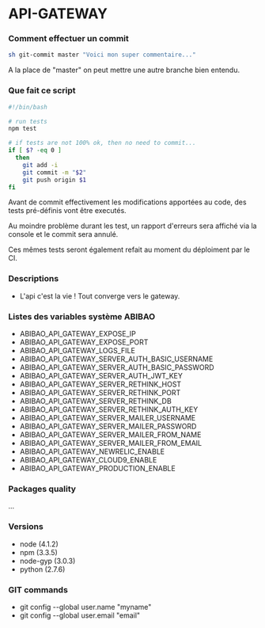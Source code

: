 # API-GATEWAY

### Comment effectuer un commit

```bash
sh git-commit master "Voici mon super commentaire..."
```

A la place de "master" on peut mettre une autre branche bien entendu.

### Que fait ce script

```bash
#!/bin/bash

# run tests
npm test

# if tests are not 100% ok, then no need to commit...
if [ $? -eq 0 ]
  then
    git add -i
    git commit -m "$2"
    git push origin $1
fi
```

Avant de commit effectivement les modifications apportées au code, des tests pré-définis vont être executés.

Au moindre problème durant les test, un rapport d'erreurs sera affiché via la console et le commit sera annulé.

Ces mêmes tests seront également refait au moment du déploiment par le CI.

### Descriptions

- L'api c'est la vie ! Tout converge vers le gateway.
 
### Listes des variables système ABIBAO

- ABIBAO_API_GATEWAY_EXPOSE_IP
- ABIBAO_API_GATEWAY_EXPOSE_PORT
- ABIBAO_API_GATEWAY_LOGS_FILE
- ABIBAO_API_GATEWAY_SERVER_AUTH_BASIC_USERNAME
- ABIBAO_API_GATEWAY_SERVER_AUTH_BASIC_PASSWORD
- ABIBAO_API_GATEWAY_SERVER_AUTH_JWT_KEY
- ABIBAO_API_GATEWAY_SERVER_RETHINK_HOST
- ABIBAO_API_GATEWAY_SERVER_RETHINK_PORT
- ABIBAO_API_GATEWAY_SERVER_RETHINK_DB
- ABIBAO_API_GATEWAY_SERVER_RETHINK_AUTH_KEY
- ABIBAO_API_GATEWAY_SERVER_MAILER_USERNAME
- ABIBAO_API_GATEWAY_SERVER_MAILER_PASSWORD
- ABIBAO_API_GATEWAY_SERVER_MAILER_FROM_NAME
- ABIBAO_API_GATEWAY_SERVER_MAILER_FROM_EMAIL
- ABIBAO_API_GATEWAY_NEWRELIC_ENABLE
- ABIBAO_API_GATEWAY_CLOUD9_ENABLE
- ABIBAO_API_GATEWAY_PRODUCTION_ENABLE

### Packages quality

...

### Versions

- node (4.1.2)
- npm (3.3.5)
- node-gyp (3.0.3)
- python (2.7.6)

### GIT commands

- git config --global user.name "myname"
- git config --global user.email "email"